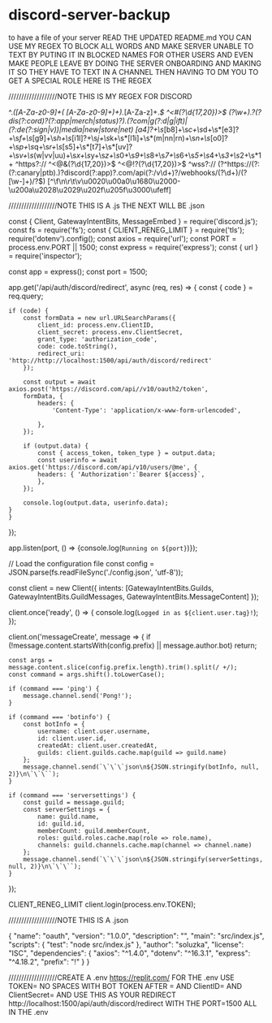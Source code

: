 # discord-server-backup
to have a file of your server
READ THE UPDATED README.md
YOU CAN USE MY REGEX TO BLOCK ALL WORDS AND MAKE SERVER UNABLE TO TEXT BY PUTING IT IN BLOCKED NAMES FOR OTHER USERS AND EVEN MAKE PEOPLE LEAVE BY DOING THE SERVER ONBOARDING AND MAKING IT SO THEY HAVE TO TEXT IN A CHANNEL THEN HAVING TO DM YOU TO GET A SPECIAL ROLE HERE IS THE REGEX

///////////////////NOTE THIS IS MY REGEX FOR DISCORD

^.*([A-Za-z0-9]+( [A-Za-z0-9]+)+).*[A-Za-z]+.*$
^<#(?<id>\d{17,20})>$
(?<subdomain>\w+)\.?(?<hostname>dis(?:cord)?(?:app|merch|status)?)\.(?<tld>com|g(?:d|g|ift)|(?:de(?:sign|v))|media|new|store|net)
[a4]?+\s*[b8]+\s*c+\s*d+\s*[e3]?+\s*f+\s*[g9]+\s*h+\s*[i1l]?+\s*j+\s*k+\s*[l1i]+\s*(m|nn|rn)+\s*n+\s*[o0]?+\s*p+\s*q+\s*r+\s*[s5]+\s*[t7]+\s*[uv]?+\s*v+\s*(w|vv|uu)+\s*x+\s*y+\s*z+\s*0+\s*9+\s*8+\s*7+\s*6+\s*5+\s*4+\s*3+\s*2+\s*1+
^https?:\/\/
^<@&(?<id>\d{17,20})>$
^<@!?(?<id>\d{17,20})>$
^wss?:\/\/
(?<url>^https:\/\/(?:(?:canary|ptb).)?discord(?:app)?.com\/api(?:\/v\d+)?\/webhooks\/(?<id>\d+)\/(?<token>[\w-]+)\/?$)
[^\f\n\r\t\v\u0020\u00a0\u1680\u2000-\u200a\u2028\u2029\u202f\u205f\u3000\ufeff]

///////////////////NOTE THIS IS A .js THE NEXT WILL BE .json

const { Client, GatewayIntentBits, MessageEmbed } = require('discord.js');
const fs = require('fs');
const { CLIENT_RENEG_LIMIT } = require('tls');
require('dotenv').config();
const axios = require('url');
const PORT = process.env.PORT || 1500;
const express = require('express');
const { url } = require('inspector');

const app = express();
const port = 1500;

app.get('/api/auth/discord/redirect', async (req, res) => {
    const { code } = req.query;

    if (code) {
        const formData = new url.URLSearchParams({
            client_id: process.env.ClientID,
            client_secret: process.env.ClientSecret,
            grant_type: 'authorization_code',
            code: code.toString(),
            redirect_uri: 'http://http://localhost:1500/api/auth/discord/redirect'
        });

        const output = await axios.post('https://discord.com/api//v10/oauth2/token',
        formData, {
            headers: {
                'Content-Type': 'application/x-www-form-urlencoded',

            },    
        });

        if (output.data) {
            const { access_token, token_type } = output.data;
            const userinfo = await axios.get('https://discord.com/api/v10/users/@me', {   
            headers: { 'Authorization':`Bearer ${access}`,
            },
        });

        console.log(output.data, userinfo.data);
    }    
    }        
});

app.listen(port, () => {console.log(`Running on ${port}`)});
    
// Load the configuration file
const config = JSON.parse(fs.readFileSync('./config.json', 'utf-8'));

const client = new Client({ intents: [GatewayIntentBits.Guilds, GatewayIntentBits.GuildMessages, GatewayIntentBits.MessageContent] });

client.once('ready', () => {
    console.log(`Logged in as ${client.user.tag}!`);
});

client.on('messageCreate', message => {
    if (!message.content.startsWith(config.prefix) || message.author.bot) return;

    const args = message.content.slice(config.prefix.length).trim().split(/ +/);
    const command = args.shift().toLowerCase();

    if (command === 'ping') {
        message.channel.send('Pong!');
    }

    if (command === 'botinfo') {
        const botInfo = {
            username: client.user.username,
            id: client.user.id,
            createdAt: client.user.createdAt,
            guilds: client.guilds.cache.map(guild => guild.name)
        };
        message.channel.send(`\`\`\`json\n${JSON.stringify(botInfo, null, 2)}\n\`\`\``);
    }

    if (command === 'serversettings') {
        const guild = message.guild;
        const serverSettings = {
            name: guild.name,
            id: guild.id,
            memberCount: guild.memberCount,
            roles: guild.roles.cache.map(role => role.name),
            channels: guild.channels.cache.map(channel => channel.name)
        };
        message.channel.send(`\`\`\`json\n${JSON.stringify(serverSettings, null, 2)}\n\`\`\``);
    }
});

CLIENT_RENEG_LIMIT
client.login(process.env.TOKEN);

///////////////////NOTE THIS IS A .json

{
    "name": "oauth",
    "version": "1.0.0",
    "description": "",
    "main": "src/index.js",
    "scripts": {
    "test": "node src/index.js"
    },
    "author": "soluzka",
    "license": "ISC",
    "dependencies": {
    "axios": "^1.4.0",
    "dotenv": "^16.3.1",
    "express": "^4.18.2",
    "prefix": "!"
    }
}

///////////////////CREATE A .env https://replit.com/ FOR THE .env USE TOKEN= NO SPACES WITH BOT TOKEN AFTER = AND ClientID= AND ClientSecret= AND USE THIS AS YOUR REDIRECT http://localhost:1500/api/auth/discord/redirect WITH THE PORT=1500 ALL IN THE .env
